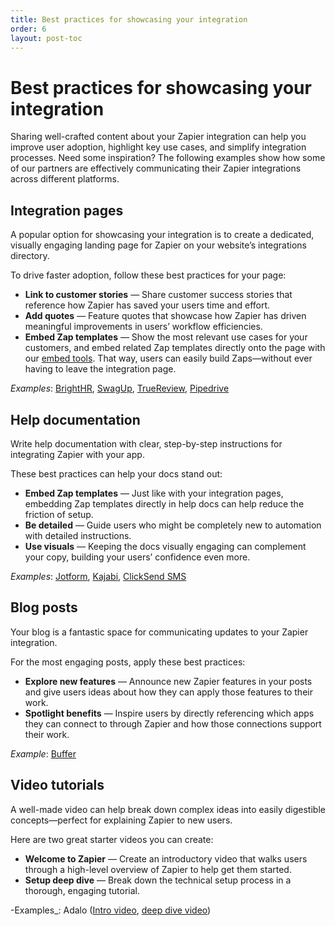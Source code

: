 ```yaml
---
title: Best practices for showcasing your integration
order: 6
layout: post-toc
---
```


# Best practices for showcasing your integration

Sharing well-crafted content about your Zapier integration can help you improve user adoption, highlight key use cases, and simplify integration processes. Need some inspiration? The following examples show how some of our partners are effectively communicating their Zapier integrations across different platforms.

## Integration pages

A popular option for showcasing your integration is to create a dedicated, visually engaging landing page for Zapier on your website’s integrations directory. 

To drive faster adoption, follow these best practices for your page:

- **Link to customer stories** — Share customer success stories that reference how Zapier has saved your users time and effort.
- **Add quotes** — Feature quotes that showcase how Zapier has driven meaningful improvements in users’ workflow efficiencies.
- **Embed Zap templates** — Show the most relevant use cases for your customers, and embed related Zap templates directly onto the page with our [embed tools](https://zapier.com/developer-platform/embed-tools). That way, users can easily build Zaps—without ever having to leave the integration page.

_Examples_: [BrightHR](https://www.brighthr.com/ca/integrations/zapier/), [SwagUp](https://www.swagup.com/integrations/zapier), [TrueReview](https://www.truereview.co/app/zaps), [Pipedrive](https://www.pipedrive.com/en/marketplace/app/zapier/10f6b602cda330ef)

## Help documentation

Write help documentation with clear, step-by-step instructions for integrating Zapier with your app. 

These best practices can help your docs stand out: 

- **Embed Zap templates** — Just like with your integration pages, embedding Zap templates directly in help docs can help reduce the friction of setup.
- **Be detailed** — Guide users who might be completely new to automation with detailed instructions.
- **Use visuals** — Keeping the docs visually engaging can complement your copy, building your users’ confidence even more.

_Examples_: [Jotform](https://www.jotform.com/help/how-to-use-zapier-with-jotform/), [Kajabi](https://help.kajabi.com/hc/en-us/articles/360037178613-How-to-Use-Zapier-With-Kajabi), [ClickSend SMS](https://help.clicksend.com/article/0to8xcbzq8-integrate-clicksend-with-zapier)

## Blog posts

Your blog is a fantastic space for communicating updates to your Zapier integration.

For the most engaging posts, apply these best practices:

- **Explore new features**  — Announce new Zapier features in your posts and give users ideas about how they can apply those features to their work.
- **Spotlight benefits** — Inspire users by directly referencing which apps they can connect to through Zapier and how those connections support their work.

_Example_: [Buffer](https://buffer.com/resources/buffer-zapier-integration/)

## Video tutorials

A well-made video can help break down complex ideas into easily digestible concepts—perfect for explaining Zapier to new users.

Here are two great starter videos you can create:

- **Welcome to Zapier** — Create an introductory video that walks users through a high-level overview of Zapier to help get them started.
- **Setup deep dive** — Break down the technical setup process in a thorough, engaging tutorial.

-Examples_: Adalo ([Intro video](https://www.youtube.com/watch?v=2IrXNEJkvcQ&t=2s), [deep dive video](https://www.youtube.com/watch?v=nS4C7-7D14M&t=1s))